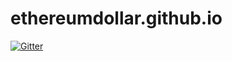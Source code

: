 # ethereumdollar.github.io

[![Gitter](https://badges.gitter.im/ethereumdollar/ethereumdollar.github.io.svg)](https://gitter.im/ethereumdollar/ethereumdollar.github.io?utm_source=badge&utm_medium=badge&utm_campaign=pr-badge&utm_content=badge)